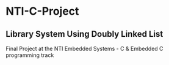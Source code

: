# NTI-C-Project
## Library System Using Doubly Linked List

Final Project at the NTI Embedded Systems - C & Embedded C programming track
